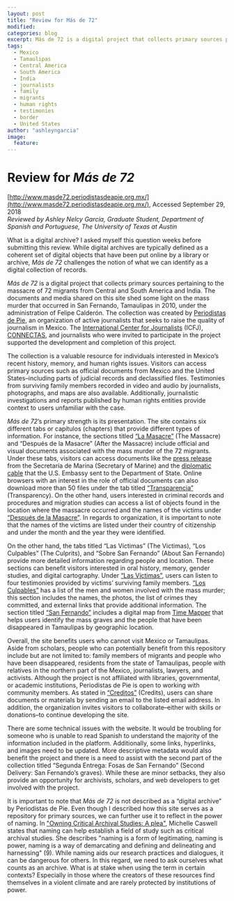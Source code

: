 ```yaml
---
layout: post
title: "Review for Más de 72"
modified: 
categories: blog
excerpt: Más de 72 is a digital project that collects primary sources pertaining to the massacre of 72 migrants from Central and South America and India.
tags: 
  - Mexico
  - Tamaulipas 
  - Central America
  - South America
  - India
  - journalists
  - family
  - migrants
  - human rights
  - testimonies
  - border
  - United States
author: "ashleyngarcia"
image:
  feature:
---
```


# Review for *Más de 72* <br/>
[http://www.masde72.periodistasdeapie.org.mx/](http://www.masde72.periodistasdeapie.org.mx/), Accessed September 29, 2018 </br>
*Reviewed by Ashley Nelcy García, Graduate Student, Department of Spanish and Portuguese, The University of Texas at Austin*

What is a digital archive? I asked myself this question weeks before submitting this review. While digital archives are typically defined as a coherent set of digital objects that have been put online by a library or archive, *Más de 72* challenges the notion of what we can identify as a digital collection of records.

*Más de 72* is a digital project that collects primary sources pertaining to the massacre of 72 migrants from Central and South America and India. The documents and media shared on this site shed some light on the mass murder that occurred in San Fernando, Tamaulipas in 2010, under the administration of Felipe Calderón. The collection was created by [Periodistas de Pie](https://www.periodistasdeapie.org.mx/), an organization of active journalists that seeks to raise the quality of journalism in Mexico. The [International Center for Journalists](https://www.icfj.org/) (ICFJ), [CONNECTAS](https://www.connectas.org/), and journalists who were invited to participate in the project supported the development and completion of this project.

The collection is a valuable resource for individuals interested in Mexico’s recent history, memory, and human rights issues. Visitors can access primary sources such as official documents from Mexico and the United States–including parts of judicial records and declassified files. Testimonies from surviving family members recorded in video and audio by journalists, photographs, and maps are also available. Additionally, journalistic investigations and reports published by human rights entities provide context to users unfamiliar with the case.

*Más de 72*’s primary strength is its presentation. The site contains six different tabs or capítulos (chapters) that provide different types of information. For instance, the sections titled [“La Masacre”](http://www.masde72.periodistasdeapie.org.mx/capitulo1.html) (The Massacre) and “Después de la Masacre” (After the Massacre) include official and visual documents associated with the mass murder of the 72 migrants. Under these tabs, visitors can access documents like the [press release](http://2006-2012.semar.gob.mx/sala-prensa/comunicados-2010/1436-comunicado-de-prensa-216-2010.html) from the Secretaría de Marina (Secretary of Marine) and the [diplomatic cable](https://nsarchive2.gwu.edu//NSAEBB/NSAEBB445/docs/20100826.pdf) that the U.S. Embassy sent to the Department of State. Online browsers with an interest in the role of official documents can also download more than 50 files under the tab titled [“Transparencia”](http://www.masde72.periodistasdeapie.org.mx/capitulo6.html) (Transparency). On the other hand, users interested in criminal records and procedures and migration studies can access a list of objects found in the location where the massacre occurred and the names of the victims under [“Después de la Masacre”](http://www.masde72.periodistasdeapie.org.mx/capitulo2.html). In regards to organization,  it is important to note that the names of the victims are listed under their country of citizenship and under the month and the year they were identified.

 On the other hand, the tabs titled “Las Víctimas” (The Victimas), “Los Culpables” (The Culprits), and “Sobre San Fernando” (About San Fernando)  provide more detailed information regarding people and location. These sections can benefit visitors interested in oral history, memory, gender studies, and digital cartography. Under [“Las Víctimas”](http://www.masde72.periodistasdeapie.org.mx/capitulo3.html), users can listen to four testimonies provided by victims’ surviving family members. [“Los Culpables”](http://www.masde72.periodistasdeapie.org.mx/capitulo4.html) has a list of the men and women involved with the mass murder; this section includes the names, the photos, the list of crimes they committed, and external links that provide additional information. The section titled [“San Fernando”](http://www.masde72.periodistasdeapie.org.mx/capitulo5.html) includes a digital map from [Time Mapper](http://timemapper.okfnlabs.org/) that helps users identify the mass graves and the people that have been disappeared in Tamaulipas by geographic location.   

Overall, the site benefits users who cannot visit Mexico or Tamaulipas. Aside from scholars, people who can potentially benefit from this repository include but are not limited to: family members of migrants and people who have been disappeared, residents from the state of Tamaulipas, people with relatives in the northern part of the Mexico, journalists, lawyers, and activists. Although the project is not affiliated with libraries, governmental, or academic institutions, Periodistas de Pie is open to working with community members. As stated in [“Creditos”](http://www.masde72.periodistasdeapie.org.mx/creditos.html) (Credits), users can share documents or materials by sending an email to the listed email address. In addition, the organization invites visitors to collaborate–either with skills or donations–to continue developing the site.

There are some technical issues with the website. It would be troubling for someone who is unable to read Spanish to understand the majority of the information included in the platform. Additionally, some links, hyperlinks, and images need to be updated. More descriptive metadata would also benefit the project and there is a need to assist with the second part of the collection titled “Segunda Entrega: Fosas de San Fernando” (Second Delivery: San Fernando’s graves).  While these are minor setbacks, they also provide an opportunity for archivists, scholars, and web developers to get involved with the project. 

It is important to note that *Más de 72* is not described as a “digital archive” by Periodistas de Pie. Even though I described how this site serves as a repository for primary sources, we can further use it to reflect in the power of naming. In ["Owning Critical Archival Studies: A plea"](https://escholarship.org/uc/item/75x090df), Michelle Caswell states that naming can help establish a field of study such as critical archival studies. She describes "naming is a form of legitimating, naming is power, naming is a way of demarcating and defining and delineating and harnessing" (9). While naming aids our research practices and dialogues, it can be dangerous for others. In this regard, we need to ask ourselves what counts as an archive. What is at stake when using the term in certain contexts? Especially in those where the creators of these resources find themselves in a violent climate and are rarely protected by institutions of power. 

